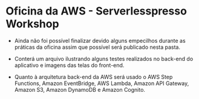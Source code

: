 # Oficina da AWS - Serverlesspresso Workshop

- Ainda não foi possível finalizar devido alguns empecilhos durante as práticas da oficina assim que possível será publicado nesta pasta.

- Conterá um arquivo ilustrando alguns testes realizados no back-end do aplicativo e imagens das telas do front-end.

- Quanto à arquitetura back-end da AWS será usado o AWS Step Functions, Amazon EventBridge, AWS Lambda, Amazon API Gateway, Amazon S3, Amazon DynamoDB e Amazon Cognito.
